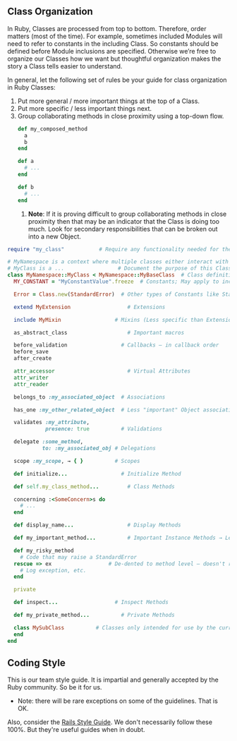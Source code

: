 ## Class Organization

In Ruby, Classes are processed from top to bottom. Therefore, order matters (most of the time). For example, sometimes included Modules will need to refer to constants in the including Class. So constants should be defined before Module inclusions are specified. Otherwise we’re free to organize our Classes how we want but thoughtful organization makes the story a Class tells easier to understand.

In general, let the following set of rules be your guide for class organization in Ruby Classes:

1. Put more general / more important things at the top of a Class.
2. Put more specific / less important things next.
3. Group collaborating methods in close proximity using a top-down flow.
   ```ruby
   def my_composed_method
     a
     b
   end

   def a
     # ...
   end

   def b
     # ...
   end
   ```
    1. **Note**: If it is proving difficult to group collaborating methods  in close proximity then that may be an indicator that the Class is doing too much. Look for secondary responsibilities that can be broken out into a new Object.


```ruby
require "my_class"           # Require any functionality needed for the whole Class

# MyNamespace is a context where multiple classes either interact with each other or are used in the same domain context.
# MyClass is a ...                 # Document the purpose of this Class
class MyNamespace::MyClass < MyNamespace::MyBaseClass  # Class definition with fully qualified Superclass (when applicable)
  MY_CONSTANT = "MyConstantValue".freeze  # Constants; May apply to included modules as well so must come first

  Error = Class.new(StandardError)  # Other types of Constants like StandardError derivatives; May also be used by included modules

  extend MyExtension                  # Extensions

  include MyMixin                 # Mixins (Less specific than Extensions)

  as_abstract_class                   # Important macros

  before_validation                 # Callbacks — in callback order
  before_save
  after_create

  attr_accessor                       # Virtual Attributes
  attr_writer
  attr_reader

  belongs_to :my_associated_object  # Associations

  has_one :my_other_related_object  # Less "important" Object associations

  validates :my_attribute,
            presence: true          # Validations

  delegate :some_method,
           to: :my_associated_obj # Delegations

  scope :my_scope, → { }          # Scopes

  def initialize...                 # Initialize Method

  def self.my_class_method...         # Class Methods

  concerning :<SomeConcern>s do
    # ...
  end

  def display_name...                 # Display Methods

  def my_important_method...          # Important Instance Methods → Less Important Instance Methods

  def my_risky_method
    # Code that may raise a StandardError
  rescue => ex                  # De-dented to method level — doesn't require begin/end; Also helps encourage Single Responsibility Principle
    # Log exception, etc.
  end

  private

  def inspect...                  # Inspect Methods

  def my_private_method...          # Private Methods

  class MySubClass          # Classes only intended for use by the current Class
  end
end
```

## Coding Style

This is our team style guide. It is impartial and generally accepted by the Ruby community. So be it for us.
- Note: there will be rare exceptions on some of the guidelines. That is OK.

Also, consider the [Rails Style Guide](https://github.com/bbatsov/rails-style-guide).
We don't necessarily follow these 100%. But they're useful guides when in doubt.
